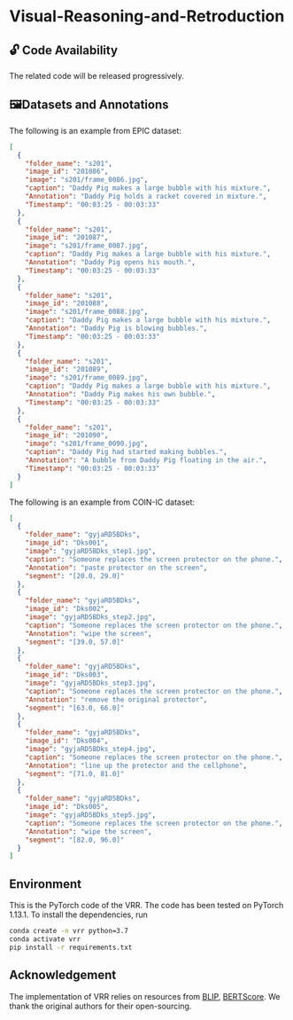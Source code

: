 # Visual-Reasoning-and-Retroduction

## 🔓 Code Availability

The related code will be released progressively.

## 🖼️Datasets and Annotations

The following is an example from EPIC dataset:

```json
[
  {
    "folder_name": "s201",
    "image_id": "201086",
    "image": "s201/frame_0086.jpg",
    "caption": "Daddy Pig makes a large bubble with his mixture.",
    "Annotation": "Daddy Pig holds a racket covered in mixture.",
    "Timestamp": "00:03:25 - 00:03:33"
  },
  {
    "folder_name": "s201",
    "image_id": "201087",
    "image": "s201/frame_0087.jpg",
    "caption": "Daddy Pig makes a large bubble with his mixture.",
    "Annotation": "Daddy Pig opens his mouth.",
    "Timestamp": "00:03:25 - 00:03:33"
  },
  {
    "folder_name": "s201",
    "image_id": "201088",
    "image": "s201/frame_0088.jpg",
    "caption": "Daddy Pig makes a large bubble with his mixture.",
    "Annotation": "Daddy Pig is blowing bubbles.",
    "Timestamp": "00:03:25 - 00:03:33"
  },
  {
    "folder_name": "s201",
    "image_id": "201089",
    "image": "s201/frame_0089.jpg",
    "caption": "Daddy Pig makes a large bubble with his mixture.",
    "Annotation": "Daddy Pig makes his own bubble.",
    "Timestamp": "00:03:25 - 00:03:33"
  },
  {
    "folder_name": "s201",
    "image_id": "201090",
    "image": "s201/frame_0090.jpg",
    "caption": "Daddy Pig had started making bubbles.",
    "Annotation": "A bubble from Daddy Pig floating in the air.",
    "Timestamp": "00:03:25 - 00:03:33"
  }
]
```

The following is an example from COIN-IC dataset:

```json
[
  {
    "folder_name": "gyjaRD5BDks",
    "image_id": "Dks001",
    "image": "gyjaRD5BDks_step1.jpg",
    "caption": "Someone replaces the screen protector on the phone.",
    "Annotation": "paste protector on the screen",
    "segment": "[20.0, 29.0]"
  },
  {
    "folder_name": "gyjaRD5BDks",
    "image_id": "Dks002",
    "image": "gyjaRD5BDks_step2.jpg",
    "caption": "Someone replaces the screen protector on the phone.",
    "Annotation": "wipe the screen",
    "segment": "[39.0, 57.0]"
  },
  {
    "folder_name": "gyjaRD5BDks",
    "image_id": "Dks003",
    "image": "gyjaRD5BDks_step3.jpg",
    "caption": "Someone replaces the screen protector on the phone.",
    "Annotation": "remove the original protector",
    "segment": "[63.0, 66.0]"
  },
  {
    "folder_name": "gyjaRD5BDks",
    "image_id": "Dks004",
    "image": "gyjaRD5BDks_step4.jpg",
    "caption": "Someone replaces the screen protector on the phone.",
    "Annotation": "line up the protector and the cellphone",
    "segment": "[71.0, 81.0]"
  },
  {
    "folder_name": "gyjaRD5BDks",
    "image_id": "Dks005",
    "image": "gyjaRD5BDks_step5.jpg",
    "caption": "Someone replaces the screen protector on the phone.",
    "Annotation": "wipe the screen",
    "segment": "[82.0, 96.0]"
  }
]
```

## Environment

This is the PyTorch code of the VRR. The code has been tested on PyTorch 1.13.1. To install the dependencies, run

```bash
conda create -n vrr python=3.7
conda activate vrr
pip install -r requirements.txt
```

## Acknowledgement

The implementation of VRR relies on resources from [BLIP](https://github.com/salesforce/BLIP), [BERTScore](https://github.com/Tiiiger/bert_score). We thank the original authors for their open-sourcing.


